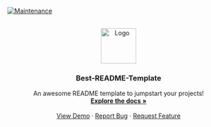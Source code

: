 <div id="top"></div>
<!--
* ──────────────────────────────────────────────────────────────────────────────────────────────────────────────────────
* ─████████████████───██████████████─██████████████─████████████──────────────────██████──────────██████─██████████████─
* ─██░░░░░░░░░░░░██───██░░░░░░░░░░██─██░░░░░░░░░░██─██░░░░░░░░████────────────────██░░██████████████░░██─██░░░░░░░░░░██─
* ─██░░████████░░██───██░░██████████─██░░██████░░██─██░░████░░░░██────────────────██░░░░░░░░░░░░░░░░░░██─██░░██████████─
* ─██░░██────██░░██───██░░██─────────██░░██──██░░██─██░░██──██░░██────────────────██░░██████░░██████░░██─██░░██─────────
* ─██░░████████░░██───██░░██████████─██░░██████░░██─██░░██──██░░██─██████████████─██░░██──██░░██──██░░██─██░░██████████─
* ─██░░░░░░░░░░░░██───██░░░░░░░░░░██─██░░░░░░░░░░██─██░░██──██░░██─██░░░░░░░░░░██─██░░██──██░░██──██░░██─██░░░░░░░░░░██─
* ─██░░██████░░████───██░░██████████─██░░██████░░██─██░░██──██░░██─██████████████─██░░██──██████──██░░██─██░░██████████─
* ─██░░██──██░░██─────██░░██─────────██░░██──██░░██─██░░██──██░░██────────────────██░░██──────────██░░██─██░░██─────────
* ─██░░██──██░░██████─██░░██████████─██░░██──██░░██─██░░████░░░░██────────────────██░░██──────────██░░██─██░░██████████─
* ─██░░██──██░░░░░░██─██░░░░░░░░░░██─██░░██──██░░██─██░░░░░░░░████────────────────██░░██──────────██░░██─██░░░░░░░░░░██─
* ─██████──██████████─██████████████─██████──██████─████████████──────────────────██████──────────██████─██████████████─
* ──────────────────────────────────────────────────────────────────────────────────────────────────────────────────────
*
-->

<!-- PROJECT SHIELDS -->

[![Maintenance](https://img.shields.io/badge/Maintained%3F-yes-5966F3.svg)](https://github.com/Dark-LYNN/Cloud-Development)

<!-- PROJECT LOGO -->
<br />
<div align="center">
  <a href="https://github.com/othneildrew/Best-README-Template">
    <img src="images/logo.png" alt="Logo" width="80" height="80">
  </a>

  <h3 align="center">Best-README-Template</h3>

  <p align="center">
    An awesome README template to jumpstart your projects!
    <br />
    <a href="https://github.com/othneildrew/Best-README-Template"><strong>Explore the docs »</strong></a>
    <br />
    <br />
    <a href="https://github.com/othneildrew/Best-README-Template">View Demo</a>
    ·
    <a href="https://github.com/othneildrew/Best-README-Template/issues">Report Bug</a>
    ·
    <a href="https://github.com/othneildrew/Best-README-Template/issues">Request Feature</a>
  </p>
</div>
